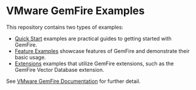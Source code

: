 <!--
  ~ Copyright (c) VMware, Inc. 2023. All rights reserved.
  ~ SPDX-License-Identifier: Apache-2.0
  -->

# VMware GemFire Examples

This repository contains two types of examples:

* [Quick Start](quickstart) examples are practical guides to getting started with GemFire.
* [Feature Examples](feature-examples) showcase features of GemFire and demonstrate their basic usage.
* [Extensions](extensions) examples that utilize GemFire extensions, such as the GemFire Vector Database extension.

See [VMware GemFire Documentation](https://docs.vmware.com/en/VMware-GemFire) for further detail.
